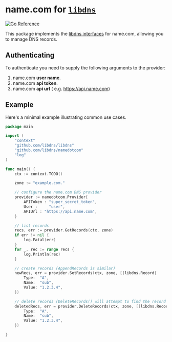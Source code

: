 name.com for [`libdns`](https://github.com/libdns/libdns)
=======================

[![Go Reference](https://pkg.go.dev/badge/test.svg)](https://pkg.go.dev/github.com/libdns/namedotcom)

This package implements the [libdns interfaces](https://github.com/libdns/libdns) for name.com, allowing you to manage DNS records.

## Authenticating

To authenticate you need to supply the following arguments to the provider: 
1. name.com **user name**.
2. name.com **api token**.
3. name.com **api url** ( e.g. https://api.name.com)

## Example

Here's a minimal example illustrating common use cases.

```go
package main

import (
	"context"
	"github.com/libdns/libdns"
	"github.com/libdns/namedotcom"
	"log"
)

func main() {
	ctx := context.TODO()

	zone := "example.com."

	// configure the name.com DNS provider 
	provider := namedotcom.Provider{
		APIToken : "super_secret_token",
		User :     "user",
		APIUrl : "https://api.name.com",
	}

	// list records
	recs, err := provider.GetRecords(ctx, zone)
	if err != nil {
		log.Fatal(err)
	}
	for _, rec := range recs {
		log.Println(rec)
	}

	// create records (AppendRecords is similar)
	newRecs, err = provider.SetRecords(ctx, zone, []libdns.Record{
		Type:  "A",
		Name:  "sub",
		Value: "1.2.3.4",
	})

	// delete records (DeleteRecords() will attempt to find the record ID if not specified)
	deletedRecs, err = provider.DeleteRecords(ctx, zone, []libdns.Record{
		Type:  "A",
		Name:  "sub",
		Value: "1.2.3.4",
	})

}
```
